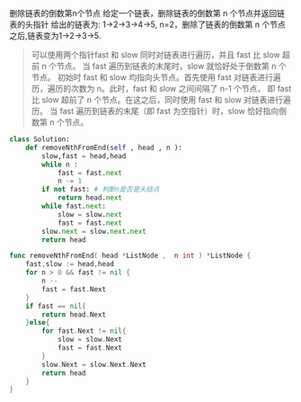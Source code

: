 删除链表的倒数第n个节点 
给定一个链表，删除链表的倒数第 n 个节点并返回链表的头指针
给出的链表为: 1→2→3→4→5, n=2，删除了链表的倒数第 n 个节点之后,链表变为1→2→3→5.

> 可以使用两个指针fast 和 slow 同时对链表进行遍历，并且 fast 比 slow 超前 n 个节点。
>         当 fast 遍历到链表的末尾时，slow 就恰好处于倒数第 n 个节点。
>         初始时 fast 和 slow 均指向头节点。首先使用 fast 对链表进行遍历，遍历的次数为 n。此时，fast 和 slow 之间间隔了 n-1 个节点，
>         即 fast 比 slow 超前了 n 个节点。在这之后，同时使用 fast 和 slow 对链表进行遍历。
>         当 fast 遍历到链表的末尾（即 fast 为空指针）时，slow 恰好指向倒数第 n 个节点。
>

```python
class Solution:
    def removeNthFromEnd(self , head , n ):
        slow,fast = head,head
        while n :
            fast = fast.next
            n -= 1
        if not fast: # 判断n是否是头结点
            return head.next
        while fast.next:
            slow = slow.next
            fast = fast.next
        slow.next = slow.next.next
        return head
```

```go
func removeNthFromEnd( head *ListNode ,  n int ) *ListNode {
    fast,slow := head,head
    for n > 0 && fast != nil {
        n -- 
        fast = fast.Next
    }
    if fast == nil{
        return head.Next
    }else{
        for fast.Next != nil{
            slow = slow.Next
            fast = fast.Next
        }
        slow.Next = slow.Next.Next
        return head
    }
}
```

